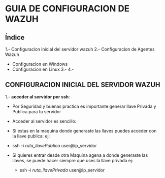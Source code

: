 # GUIA DE CONFIGURACION DE WAZUH 

## Índice

1.- Configuracion inicial del servidor wazuh
2.- Configuracion de Agentes Wazuh
  - Configuracion en Windows
  - Configuracion en Linux
3.- 
4.-

## CONFIGURACION INICIAL DEL SERVIDOR WAZUH

1.- **acceder al servidor por ssh**:

 - Por Seguridad y buenas practica es importante generar llave Privada y Publica para tu servidor
 
 - Acceder al servidor es sencillo: 
  - Si estas en la maquina donde generaste las llaves puedes acceder con la llave publica:
  ej:
   - ssh -i _ruta_llavePublica_ user@ip_servidor

 - Si quieres entrar desde otra Maquina agena a donde generaste las llaves, se puede hacer siempre que uses la llave privada
  ej:
   - ssh -i _ruta_llavePrivada_ user@ip_servidor
